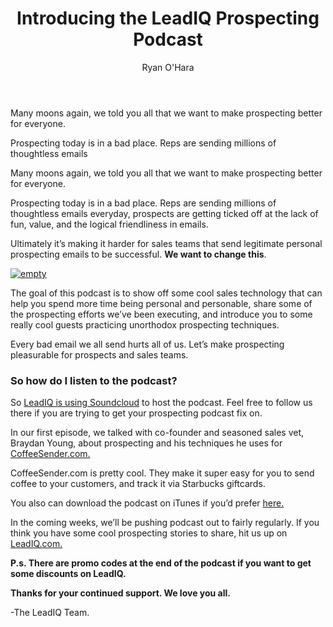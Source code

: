 ﻿---
layout: blog
title: Introducing the LeadIQ Prospecting Podcast
description: We have a bunch of customers who use Linkedin Sales Navigator to crank through prospecting. So we thought it’d be great to put together a list of all the locations we can find that you can search on Linkedin. Happy Hunting!
coverImage: img/podcast-pic.jpg
publishDate: Jul 15, 2016

author: Ryan O'Hara
authorProfile: Ryan O'Hara has been an early employee at several startups helping them with marketing and prospecting tactics, including Dyn who was acquired by Oracle for $600+ million in 2016. He's had prospecting campaigns featured in Fortune, Mashable, and TheNextWeb. Ryan specializes in branding, business development, prospecting, and coaching people on how to make good digital first impressions. He also mentors two accelerators, The Iron Yard and The Alpha Loft, and hosts The Prospecting Podcast.
authorImage: img/Ryan-OHara-Headshot.png
---

Many moons again, we told you all that we want to make prospecting better for everyone.

Prospecting today is in a bad place. Reps are sending millions of thoughtless emails

Many moons again, we told you all that we want to make prospecting better for everyone.

Prospecting today is in a bad place. Reps are sending millions of thoughtless emails everyday, prospects are getting ticked off at the lack of fun, value, and the logical friendliness in emails.

Ultimately it’s making it harder for sales teams that send legitimate personal prospecting emails to be successful. **We want to change this**.

[![empty](/img/high-fives-with-coffee-sender.png)](https://w.soundcloud.com/player/?url=https://soundcloud.com/leadiq/leadiq-podcast-1-high-fives-with-coffeesender&auto_play=false&hide_related=false&show_comments=true&show_user=true&show_reposts=false&visual=false&color=ff7700)

The goal of this podcast is to show off some cool sales technology that can help you spend more time being personal and personable, share some of the prospecting efforts we’ve been executing, and introduce you to some really cool guests practicing unorthodox prospecting techniques.

Every bad email we all send hurts all of us. Let’s make prospecting pleasurable for prospects and sales teams.

### So how do I listen to the podcast?

So [LeadIQ is using Soundcloud](https://soundcloud.com/leadiq/) to host the podcast. Feel free to follow us there if you are trying to get your prospecting podcast fix on.

In our first episode, we talked with co-founder and seasoned sales vet, Braydan Young, about prospecting and his techniques he uses for [CoffeeSender.com.](http://coffeesender.com/)

CoffeeSender.com is pretty cool. They make it super easy for you to send coffee to your customers, and track it via Starbucks giftcards.

You also can download the podcast on iTunes if you’d prefer [here.](https://itunes.apple.com/us/podcast/podcast-1-high-fives-coffeesender/id1126111869?i=1000371071726&mt=2)

In the coming weeks, we’ll be pushing podcast out to fairly regularly. If you think you have some cool prospecting stories to share, hit us up on [LeadIQ.com.](http://leadiq.com/)

**P.s. There are promo codes at the end of the podcast if you want to get some discounts on LeadIQ.**

**Thanks for your continued support. We love you all.**

\-The LeadIQ Team.